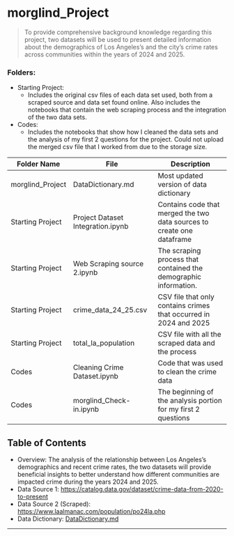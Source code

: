  # morglind_Project

> To provide comprehensive background knowledge regarding this project, two datasets will be used to present detailed information about the demographics of Los Angeles’s and the city’s crime rates across communities within the years of 2024 and 2025.

### Folders:
- Starting Project:
  - Includes the original csv files of each data set used, both from a scraped source and data set found online. Also includes the notebooks that contain the web scraping process and the integration of the two data sets.
- Codes:
  - Includes the notebooks that show how I cleaned the data sets and the analysis of my first 2 questions for the project. Could not upload the merged csv file that I worked from due to the storage size.

| Folder Name    | File | Description                                |
|------------------|-----------|--------------------------------------------|
| morglind_Project  | DataDictionary.md  | Most updated version of data dictionary  |
| Starting Project   | Project Dataset Integration.ipynb   | Contains code that merged the two data sources to create one dataframe  |
| Starting Project  | Web Scraping source 2.ipynb   | The scraping process that contained the demographic information.    |
| Starting Project  | crime_data_24_25.csv    | CSV file that only contains crimes that occurred in 2024 and 2025  |
| Starting Project  | total_la_population  | CSV file with all the scraped data and the process |
| Codes  | Cleaning Crime Dataset.ipynb  | Code that was used to clean the crime data  |
| Codes  | morglind_Check-in.ipynb | The beginning of the analysis portion for my first 2 questions |

 
## Table of Contents
- Overview: The analysis of the relationship between Los Angeles’s demographics and recent crime rates, the two datasets will provide beneficial insights to better understand how different communities are impacted crime during the years 2024 and 2025.  
- Data Source 1: https://catalog.data.gov/dataset/crime-data-from-2020-to-present
- Data Source 2 (Scraped): https://www.laalmanac.com/population/po24la.php
- Data Dictionary: [DataDictionary.md](DataDictionary.md)



---




